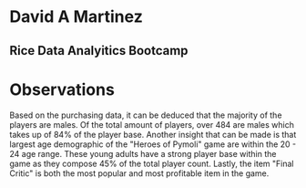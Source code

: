 # David A Martinez

## Rice Data Analyitics Bootcamp

# Observations

Based on the purchasing data, it can be deduced that the majority of the players are males. 
Of the total amount of players, over 484 are males which takes up of 84% of the player base.
Another insight that can be made is that largest age demographic of the "Heroes of Pymoli" game
are within the 20 - 24 age range. These young adults have a strong player base within the game
as they compose 45% of the total player count. Lastly, the item "Final Critic" is both the most
popular and most profitable item in the game.

